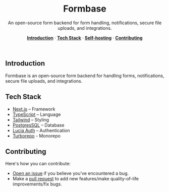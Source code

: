 <h1 align="center">Formbase</h1>

<p align="center">
  An open-source form backend for form handling, notifications, secure file uploads, and integrations.
</p>

<p align="center">
  <a href="#introduction"><strong>Introduction</strong></a> ·
  <a href="#tech-stack"><strong>Tech Stack</strong></a> ·
  <a href="#self-hosting"><strong>Self-hosting</strong></a> ·
  <a href="#contributing"><strong>Contributing</strong></a>
</p>

<br/>

## Introduction

Formbase is an open-source form backend for handling forms, notifications, secure file uploads, and integrations.

## Tech Stack

- [Next.js](https://nextjs.org/) – Framework
- [TypeScript](https://www.typescriptlang.org/) – Language
- [Tailwind](https://tailwindcss.com/) – Styling
- [PostgresSQL](https://postgresql.org/) – Database
- [Lucia Auth](https://lucia-auth.com/) – Authentication
- [Turborepo](https://turbo.build) - Monorepo

## Contributing

Here's how you can contribute:

- [Open an issue](https://github.com/eight-labs/formbase/issues) if you believe you've encountered a bug.
- Make a [pull request](https://github.com/eight-labs/formbase/pull) to add new features/make quality-of-life improvements/fix bugs.
